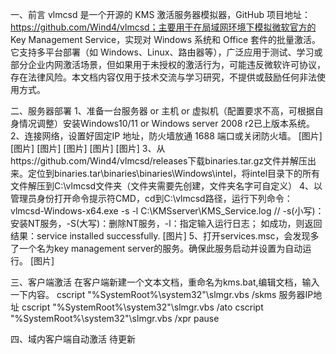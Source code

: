 
一、前言
vlmcsd 是一个开源的 KMS 激活服务器模拟器，GitHub 项目地址：https://github.com/Wind4/vlmcsd；主要用于在局域网环境下模拟微软官方的 Key Management Service，实现对 Windows 系统和 Office 套件的批量激活。它支持多平台部署（如 Windows、Linux、路由器等），广泛应用于测试、学习或部分企业内网激活场景，但如果用于未授权的激活行为，可能违反微软许可协议，存在法律风险。本文档内容仅用于技术交流与学习研究，不提供或鼓励任何非法使用方式。

二、服务器部署
1、准备一台服务器 or 主机 or 虚拟机（配置要求不高，可根据自身情况调整）安装Windows10/11 or Windows server 2008 r2已上版本系统。
2、连接网络，设置好固定IP 地址，防火墙放通 1688 端口或关闭防火墙。
[图片]
[图片]
[图片]
[图片]
[图片]
[图片]
3、从https://github.com/Wind4/vlmcsd/releases下载binaries.tar.gz文件并解压出来。定位到binaries.tar\binaries\binaries\Windows\intel，将intel目录下的所有文件解压到C:\vlmcsd文件夹（文件夹需要先创建，文件夹名字可自定义）
4、以管理员身份打开命令提示符CMD，cd到C:\vlmcsd路径，运行下列命令：
       vlmcsd-Windows-x64.exe -s -l C:\KMSserver\KMS_Service.log          // -s(小写)：安装NT服务，-S(大写)：删除NT服务，-l：指定输入运行日志；
       如成功，则返回结果：service installed successfully.
[图片]
5、打开services.msc，会发现多了一个名为key management server的服务。确保此服务启动并设置为自动运行。
[图片]

三、客户端激活
在客户端新建一个文本文档，重命名为kms.bat,编辑文档，输入一下内容。
cscript "%SystemRoot%\system32"\slmgr.vbs /skms 服务器IP地址
cscript "%SystemRoot%\system32"\slmgr.vbs /ato
cscript "%SystemRoot%\system32"\slmgr.vbs /xpr
pause

四、域内客户端自动激活
待更新